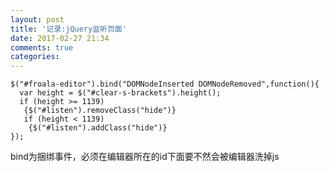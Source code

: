```yaml
---
layout: post
title: '记录:jQuery监听页面'
date: 2017-02-27 21:34
comments: true
categories: 
---
```

```
$("#froala-editor").bind("DOMNodeInserted DOMNodeRemoved",function(){
  var height = $("#clear-s-brackets").height();
  if (height >= 1139)
   {$("#listen").removeClass("hide")}
   if (height < 1139)
    {$("#listen").addClass("hide")}
});
```
bind为捆绑事件，必须在编辑器所在的id下面要不然会被编辑器洗掉js